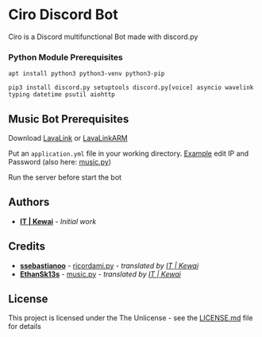 # Ciro Discord Bot

Ciro is a Discord multifunctional Bot made with discord.py

### Python Module Prerequisites 
`apt install python3 python3-venv python3-pip`

`pip3 install discord.py setuptools discord.py[voice] asyncio wavelink typing datetime psutil aiohttp`

## Music Bot Prerequisites
Download [LavaLink](https://github.com/Frederikam/Lavalink/releases) or [LavaLinkARM](https://github.com/Cog-Creators/Lavalink-Jars/releases)

Put an `application.yml` file in your working directory. [Example](https://github.com/Frederikam/Lavalink/blob/master/LavalinkServer/application.yml.example) edit IP and Password (also here: [music.py](cogs/music.py))

Run the server before start the bot

## Authors
* [**IT | Kewai**](https://https://github.com/ITKewai) - *Initial work* 

## Credits
* [**ssebastianoo**](https://github.com/ssebastianoo) - [ricordami.py](cogs/ricordami.py) - *translated by [IT | Kewai](https://https://github.com/ITKewai)*
* [**EthanSk13s**](https://github.com/EthanSk13s) - [music.py](cogs/music.py) -  *translated by [IT | Kewai](https://https://github.com/ITKewai)*

## License

This project is licensed under the The Unlicense - see the [LICENSE.md](LICENSE.md) file for details

